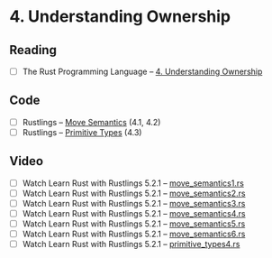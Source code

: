 # 4. Understanding Ownership

## Reading

- [ ] The Rust Programming Language – [4. Understanding Ownership](https://doc.rust-lang.org/book/ch04-00-understanding-ownership.html)

## Code

- [ ] Rustlings – [Move Semantics](https://github.com/rust-lang/rustlings/tree/main/exercises/06_move_semantics) (4.1, 4.2)
- [ ] Rustlings – [Primitive Types](https://github.com/rust-lang/rustlings/tree/main/exercises/04_primitive_types) (4.3)

## Video

- [ ] Watch Learn Rust with Rustlings 5.2.1 – [move_semantics1.rs](https://www.youtube.com/watch?v=G3Vr-yswlaU&t=2862s)
- [ ] Watch Learn Rust with Rustlings 5.2.1 – [move_semantics2.rs](https://www.youtube.com/watch?v=G3Vr-yswlaU&t=2916s)
- [ ] Watch Learn Rust with Rustlings 5.2.1 – [move_semantics3.rs](https://www.youtube.com/watch?v=G3Vr-yswlaU&t=3075s)
- [ ] Watch Learn Rust with Rustlings 5.2.1 – [move_semantics4.rs](https://www.youtube.com/watch?v=G3Vr-yswlaU&t=3169s)
- [ ] Watch Learn Rust with Rustlings 5.2.1 – [move_semantics5.rs](https://www.youtube.com/watch?v=G3Vr-yswlaU&t=3207s)
- [ ] Watch Learn Rust with Rustlings 5.2.1 – [move_semantics6.rs](https://www.youtube.com/watch?v=G3Vr-yswlaU&t=3442s)
- [ ] Watch Learn Rust with Rustlings 5.2.1 – [primitive_types4.rs](https://www.youtube.com/watch?v=G3Vr-yswlaU&t=2403s)
